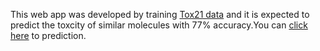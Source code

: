 This web app was developed by training [Tox21 data](http://bioinf.jku.at/research/DeepTox/tox21.html) and it is expected to predict the toxcity of similar molecules with 77% accuracy.You can [click here](https://tox21.herokuapp.com/) to prediction.
